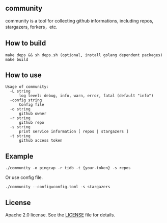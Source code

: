## community

community is a tool for collecting github informations, including repos, stargazers, forkers，etc.

## How to build

```
make deps && sh deps.sh (optional, install golang dependent packages)
make build
```

## How to use

```
Usage of community:
  -L string
      log level: debug, info, warn, error, fatal (default "info")
  -config string
      Config file
  -o string
      github owner
  -r string
      github repo
  -s string
      print service information [ repos | stargazers ]
  -t string
      github access token
```

## Example

```
./community -o pingcap -r tidb -t {your-token} -s repos
```

Or use config file.

```
./community --config=config.toml -s stargazers
```

## License
Apache 2.0 license. See the [LICENSE](./LICENSE) file for details.
